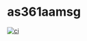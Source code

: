 # as361aamsg

[![ci][1]][2]

[1]: https://github.com/friederbluemle/as361aamsg/workflows/ci/badge.svg
[2]: https://github.com/friederbluemle/as361aamsg/actions
